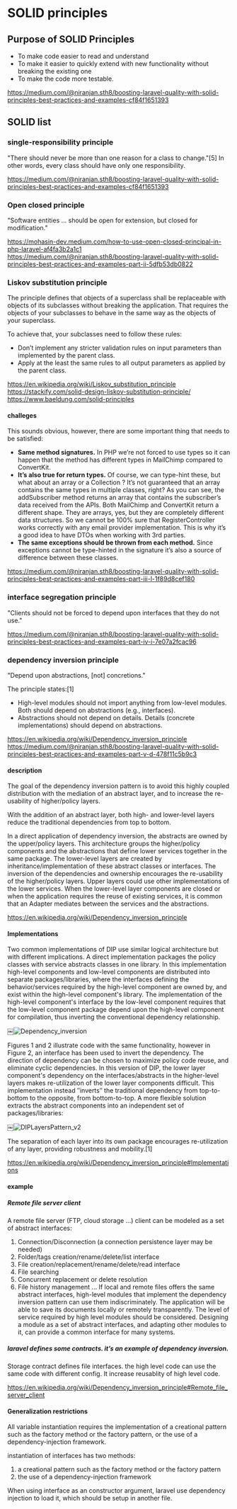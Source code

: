 # SOLID principles

## Purpose of SOLID Principles

- To make code easier to read and understand
- To make it easier to quickly extend with new functionality without breaking the existing one
- To make the code more testable.

https://medium.com/@niranjan.sth8/boosting-laravel-quality-with-solid-principles-best-practices-and-examples-cf84f1651393

## SOLID list

### single-responsibility principle

"There should never be more than one reason for a class to change."[5] In other words, every class should have only one responsibility.

https://medium.com/@niranjan.sth8/boosting-laravel-quality-with-solid-principles-best-practices-and-examples-cf84f1651393  

### Open closed principle

"Software entities ... should be open for extension, but closed for modification."

https://mohasin-dev.medium.com/how-to-use-open-closed-principal-in-php-laravel-af4fa3b2a1c1  
https://medium.com/@niranjan.sth8/boosting-laravel-quality-with-solid-principles-best-practices-and-examples-part-ii-5dfb53db0822  

### Liskov substitution principle 

The principle defines that objects of a superclass shall be replaceable with objects of its subclasses without breaking the application. That requires the objects of your subclasses to behave in the same way as the objects of your superclass. 

To achieve that, your subclasses need to follow these rules: 
* Don’t implement any stricter validation rules on input parameters than implemented by the parent class. 
* Apply at the least the same rules to all output parameters as applied by the parent class. 

https://en.wikipedia.org/wiki/Liskov_substitution_principle  
https://stackify.com/solid-design-liskov-substitution-principle/  
https://www.baeldung.com/solid-principles  

#### challeges
This sounds obvious, however, there are some important thing that needs to be satisfied:

- **Same method signatures.** In PHP we’re not forced to use types so it can happen that the method has different types in MailChimp compared to ConvertKit.
- **It’s also true for return types.** Of course, we can type-hint these, but what about an array or a Collection ? It’s not guaranteed that an array contains the same types in multiple classes, right? As you can see, the addSubscriber method returns an array that contains the subscriber’s data received from the APIs. Both MailChimp and ConvertKit return a different shape. They are arrays, yes, but they are completely different data structures. So we cannot be 100% sure that RegisterController works correctly with any email provider implementation. This is why it’s a good idea to have DTOs when working with 3rd parties.
- **The same exceptions should be thrown from each method.** Since exceptions cannot be type-hinted in the signature it’s also a source of difference between these classes.

https://medium.com/@niranjan.sth8/boosting-laravel-quality-with-solid-principles-best-practices-and-examples-part-iii-l-1f89d8cef180

### interface segregation principle

 "Clients should not be forced to depend upon interfaces that they do not use."

 https://medium.com/@niranjan.sth8/boosting-laravel-quality-with-solid-principles-best-practices-and-examples-part-iv-i-7e07a2fcac96  
 
### dependency inversion principle

"Depend upon abstractions, [not] concretions."

The principle states:[1]

- High-level modules should not import anything from low-level modules. Both should depend on abstractions (e.g., interfaces).
- Abstractions should not depend on details. Details (concrete implementations) should depend on abstractions.

https://en.wikipedia.org/wiki/Dependency_inversion_principle  
https://medium.com/@niranjan.sth8/boosting-laravel-quality-with-solid-principles-best-practices-and-examples-part-v-d-478f11c5b9c3  

#### description

The goal of the dependency inversion pattern is to avoid this highly coupled distribution with the mediation of an abstract layer, and to increase the re-usability of higher/policy layers.

With the addition of an abstract layer, both high- and lower-level layers reduce the traditional dependencies from top to bottom.

In a direct application of dependency inversion, the abstracts are owned by the upper/policy layers. This architecture groups the higher/policy components and the abstractions that define lower services together in the same package. The lower-level layers are created by inheritance/implementation of these abstract classes or interfaces.
The inversion of the dependencies and ownership encourages the re-usability of the higher/policy layers. Upper layers could use other implementations of the lower services. When the lower-level layer components are closed or when the application requires the reuse of existing services, it is common that an Adapter mediates between the services and the abstractions.

https://en.wikipedia.org/wiki/Dependency_inversion_principle

#### Implementations

Two common implementations of DIP use similar logical architecture but with different implications.
A direct implementation packages the policy classes with service abstracts classes in one library. In this implementation high-level components and low-level components are distributed into separate packages/libraries, where the interfaces defining the behavior/services required by the high-level component are owned by, and exist within the high-level component's library. The implementation of the high-level component's interface by the low-level component requires that the low-level component package depend upon the high-level component for compilation, thus inverting the conventional dependency relationship.

￼![Dependency_inversion](https://github.com/lz2510/TechInterview/assets/1209204/4948e73c-6232-4e9a-95ae-6874badd8c29)

Figures 1 and 2 illustrate code with the same functionality, however in Figure 2, an interface has been used to invert the dependency. The direction of dependency can be chosen to maximize policy code reuse, and eliminate cyclic dependencies.
In this version of DIP, the lower layer component's dependency on the interfaces/abstracts in the higher-level layers makes re-utilization of the lower layer components difficult. This implementation instead ″inverts″ the traditional dependency from top-to-bottom to the opposite, from bottom-to-top.
A more flexible solution extracts the abstract components into an independent set of packages/libraries:

￼![DIPLayersPattern_v2](https://github.com/lz2510/TechInterview/assets/1209204/9c8a0355-5267-45fc-b2a2-e5e906455b73)

The separation of each layer into its own package encourages re-utilization of any layer, providing robustness and mobility.[1]

https://en.wikipedia.org/wiki/Dependency_inversion_principle#Implementations

#### example

##### Remote file server client
A remote file server (FTP, cloud storage ...) client can be modeled as a set of abstract interfaces:
1. Connection/Disconnection (a connection persistence layer may be needed)
2. Folder/tags creation/rename/delete/list interface
3. File creation/replacement/rename/delete/read interface
4. File searching
5. Concurrent replacement or delete resolution
6. File history management ...
If local and remote files offers the same abstract interfaces, high-level modules that implement the dependency inversion pattern can use them indiscriminately. The application will be able to save its documents locally or remotely transparently.
The level of service required by high level modules should be considered.
Designing a module as a set of abstract interfaces, and adapting other modules to it, can provide a common interface for many systems.

##### laravel defines some contracts. it’s an example of dependency inversion.

Storage contract defines file interfaces. the high level code can use the same code with different config. It increase reusablity of high level code.

https://en.wikipedia.org/wiki/Dependency_inversion_principle#Remote_file_server_client

#### Generalization restrictions

All variable instantiation requires the implementation of a creational pattern such as the factory method or the factory pattern, or the use of a dependency-injection framework.

instantiation of interfaces has two methods: 
1. a creational pattern such as the factory method or the factory pattern
2. the use of a dependency-injection framework

When using interface as an constructor argument, laravel use dependency injection to load it, which should be setup in another file.







